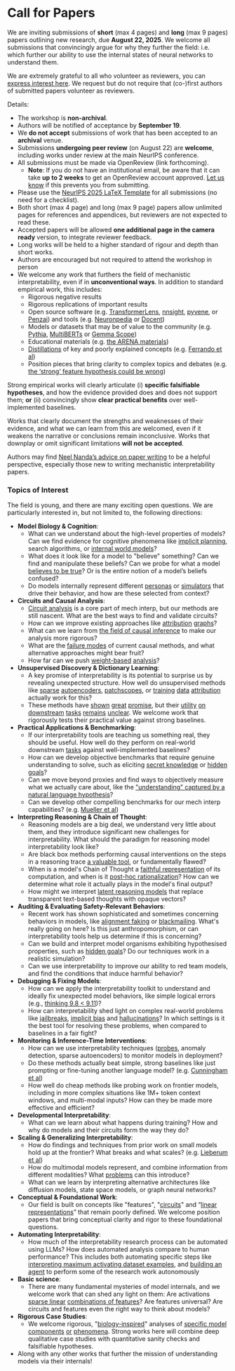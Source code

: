 # Call for Papers
We are inviting submissions of **short** (max 4 pages) and **long** (max 9 pages) papers outlining new research, due **August 22, 2025**. We welcome all submissions that convincingly argue for why they further the field: i.e. which further our ability to use the internal states of neural networks to understand them. 

We are extremely grateful to all who volunteer as reviewers, you can [express interest here](https://www.google.com/url?q=https://docs.google.com/forms/d/e/1FAIpQLSdiw1SJllzoTz_nqzDTzTOGb9DV3W_truQyh-WvYj_QGIi7Mg/viewform?usp%3Ddialog&sa=D&source=editors&ust=1752527300396052&usg=AOvVaw09JO-5L3b-NYe2Han6Kb6o). We request but do not require that (co-)first authors of submitted papers volunteer as reviewers. 

Details: 
* The workshop is **non-archival**.
* Authors will be notified of acceptance by **September 19**.
* We **do not accept** submissions of work that has been accepted to an **archival** venue.
* Submissions **undergoing peer review** (on August 22) are **welcome**, including works under review at the main NeurIPS conference.
* All submissions must be made via OpenReview (link forthcoming).
  * **Note**: If you do not have an institutional email, be aware that it can take **up to 2 weeks** to get an OpenReview account approved. [Let us know](mailto:neurips2025@mechinterpworkshop.com) if this prevents you from submitting.
* Please use the [NeurIPS 2025 LaTeX Template](https://www.google.com/url?q=https://media.neurips.cc/Conferences/NeurIPS2025/Styles.zip&sa=D&source=editors&ust=1752527300397388&usg=AOvVaw2cpKF21bBMsgIamJ4hfyvw) for all submissions (no need for a checklist).
* Both short (max 4 page) and long (max 9 page) papers allow unlimited pages for references and appendices, but reviewers are not expected to read these.
* Accepted papers will be allowed **one additional page in the camera ready** version, to integrate reviewer feedback.
* Long works will be held to a higher standard of rigour and depth than short works.
* Authors are encouraged but not required to attend the workshop in person
* We welcome any work that furthers the field of mechanistic interpretability, even if in **unconventional ways**. In addition to standard empirical work, this includes:
  * Rigorous negative results
  * Rigorous replications of important results
  * Open source software (e.g. [TransformerLens](https://www.google.com/url?q=https://github.com/neelnanda-io/TransformerLens&sa=D&source=editors&ust=1752527300398402&usg=AOvVaw0SrNSq2-AsIOOj5QGFlqeL), [nnsight](https://www.google.com/url?q=https://github.com/ndif-team/nnsight&sa=D&source=editors&ust=1752527300398479&usg=AOvVaw1ZtMm96o9e-anDq8boSGHh), [pyvene](https://www.google.com/url?q=https://github.com/stanfordnlp/pyvene/tree/main/pyvene/models/mlp&sa=D&source=editors&ust=1752527300398584&usg=AOvVaw3sTyYU-BRGfLsqxz4l6gLZ), or [Penzai](https://www.google.com/url?q=https://github.com/google-deepmind/penzai&sa=D&source=editors&ust=1752527300398663&usg=AOvVaw29mkkuUoUJ3itRK4IZf8um)) and tools (e.g. [Neuronpedia](https://www.google.com/url?q=http://neuronpedia.org&sa=D&source=editors&ust=1752527300398735&usg=AOvVaw30kv7ghpUcYdnjTy-MqMCr) or [Docent](https://www.google.com/url?q=https://transluce.org/introducing-docent&sa=D&source=editors&ust=1752527300398816&usg=AOvVaw0gX5KGNwvaz-3rTY3GgUMq))
  * Models or datasets that may be of value to the community (e.g. [Pythia](https://www.google.com/url?q=https://arxiv.org/abs/2304.01373&sa=D&source=editors&ust=1752527300398978&usg=AOvVaw0Z0_IJ30Bu-058-6DZfIWC), [MultiBERTs](https://www.google.com/url?q=https://arxiv.org/abs/2106.16163&sa=D&source=editors&ust=1752527300399038&usg=AOvVaw0YeoVs7-qYgCpcP-jsbS2T) or [Gemma Scope](https://www.google.com/url?q=https://arxiv.org/abs/2408.05147&sa=D&source=editors&ust=1752527300399099&usg=AOvVaw01Ix8D6kabCzpvcQQ9RTda))
  * Educational materials (e.g. [the ARENA materials](https://www.google.com/url?q=https://arena3-chapter1-transformer-interp.streamlit.app/&sa=D&source=editors&ust=1752527300399241&usg=AOvVaw1y1hmHuzgKiUadzI0ykSGb))
  * [Distillations](https://www.google.com/url?q=https://distill.pub/2017/research-debt/&sa=D&source=editors&ust=1752527300399352&usg=AOvVaw2BeaiwYXTMPhZ3yt7EO5Dy) of key and poorly explained concepts (e.g. [Ferrando et al](https://www.google.com/url?q=https://arxiv.org/abs/2405.00208&sa=D&source=editors&ust=1752527300399469&usg=AOvVaw2l8oS3vrMkoe4YJizxfZtx))
  * Position pieces that bring clarity to complex topics and debates (e.g. [the ‘strong’ feature hypothesis could be wrong](https://www.google.com/url?q=https://www.alignmentforum.org/posts/tojtPCCRpKLSHBdpn/the-strong-feature-hypothesis-could-be-wrong&sa=D&source=editors&ust=1752527300399689&usg=AOvVaw1K3Ul8wIIUFtfc6rMC_zuU))

Strong empirical works will clearly articulate (i) **specific falsifiable hypotheses**, and how the evidence provided does and does not support them; **or** (ii) convincingly show **clear practical benefits** over well-implemented baselines. 

Works that clearly document the strengths and weaknesses of their evidence, and what we can learn from this are welcomed, even if it weakens the narrative or conclusions remain inconclusive. Works that downplay or omit significant limitations **will not be accepted**. 

Authors may find [Neel Nanda’s advice on paper writing](https://www.google.com/url?q=https://www.alignmentforum.org/posts/eJGptPbbFPZGLpjsp/highly-opinionated-advice-on-how-to-write-ml-papers&sa=D&source=editors&ust=1752527300400589&usg=AOvVaw3XjDtTmpt1fbFefhkVVW1p) to be a helpful perspective, especially those new to writing mechanistic interpretability papers. 
### Topics of Interest
The field is young, and there are many exciting open questions. We are particularly interested in, but not limited to, the following directions: 
* **Model Biology & Cognition**:
  * What can we understand about the high-level properties of models? Can we find evidence for cognitive phenomena like [implicit planning](https://www.google.com/url?q=https://transformer-circuits.pub/2025/attribution-graphs/biology.html%23dives-poems&sa=D&source=editors&ust=1752527300401209&usg=AOvVaw0TGYi1ZkcQt6gl8TTY-_W6), search algorithms, or [internal world models](https://www.google.com/url?q=https://arxiv.org/abs/2210.13382&sa=D&source=editors&ust=1752527300401312&usg=AOvVaw1xQ7-dPtW-QTlPWdvRe_54)?
  * What does it look like for a model to "believe" something? Can we find and manipulate these beliefs? Can we probe for what a model [believes to be true](https://www.google.com/url?q=https://arxiv.org/abs/2310.06824&sa=D&source=editors&ust=1752527300401526&usg=AOvVaw0V7lsbPtJ75KEjBCa_oL4a)? Or is the entire notion of a model’s beliefs confused?
  * Do models internally represent different [personas](https://www.google.com/url?q=https://arxiv.org/abs/2406.12094&sa=D&source=editors&ust=1752527300401719&usg=AOvVaw10F1WkW-O-jfygZ802YuGW) or [simulators](https://www.google.com/url?q=https://www.nature.com/articles/s41586-023-06647-8&sa=D&source=editors&ust=1752527300401793&usg=AOvVaw0oksmObMNNYvwmQRVQJ8ct) that drive their behavior, and how are these selected from context?
* **Circuits and Causal Analysis**:
  * [Circuit analysis](https://www.google.com/url?q=https://distill.pub/2020/circuits/zoom-in/&sa=D&source=editors&ust=1752527300402070&usg=AOvVaw3oJIbCKKNUc5guV716rP1j) is a core part of mech interp, but our methods are still nascent. What are the best ways to find and validate circuits?
  * How can we improve existing approaches like [attribution](https://www.google.com/url?q=https://arxiv.org/abs/2406.11944&sa=D&source=editors&ust=1752527300402351&usg=AOvVaw2K8h3F5Of17a8VKPl--p3O) [graphs](https://www.google.com/url?q=https://transformer-circuits.pub/2025/attribution-graphs/methods.html&sa=D&source=editors&ust=1752527300402428&usg=AOvVaw3OdvXwYJXTdpzbKEW25gtn)?
  * What can we learn from [the field of causal inference](https://www.google.com/url?q=https://arxiv.org/abs/2407.04690&sa=D&source=editors&ust=1752527300402556&usg=AOvVaw1PqIM9SUWhBLQNHpLOU7bz) to make our analysis more rigorous?
  * What are the [failure modes](https://www.google.com/url?q=https://arxiv.org/abs/2307.15771&sa=D&source=editors&ust=1752527300402695&usg=AOvVaw1YIaRD_K5x29MgMWUfd9u3) of current causal methods, and what alternative approaches might bear fruit?
  * How far can we push [weight-based](https://www.google.com/url?q=https://arxiv.org/abs/2301.05217&sa=D&source=editors&ust=1752527300402871&usg=AOvVaw1Gk771l-SALHbcNcSDFBqX) [analysis](https://www.google.com/url?q=https://arxiv.org/abs/2410.08417&sa=D&source=editors&ust=1752527300402930&usg=AOvVaw3O6elmnt30m-hATelW6s_N)?
* **Unsupervised Discovery & Dictionary Learning**:
  * A key promise of interpretability is its potential to surprise us by revealing unexpected structure. How well do unsupervised methods like [sparse](https://www.google.com/url?q=https://arxiv.org/abs/2103.15949&sa=D&source=editors&ust=1752527300403246&usg=AOvVaw2RRaJeEUw9ghX2pBuFzBZP) [autoencoders](https://www.google.com/url?q=https://transformer-circuits.pub/2023/monosemantic-features&sa=D&source=editors&ust=1752527300403322&usg=AOvVaw34M16BhbcZfXEt_a0RSmdW), [patch](https://www.google.com/url?q=https://arxiv.org/abs/2401.06102&sa=D&source=editors&ust=1752527300403380&usg=AOvVaw097jsf7zZGJEWzAB2bvAvF)[scopes](https://www.google.com/url?q=https://arxiv.org/abs/2403.10949v2&sa=D&source=editors&ust=1752527300403421&usg=AOvVaw2tj49GRCj0RkUfwPvapjTt), or [training](https://www.google.com/url?q=https://proceedings.mlr.press/v70/koh17a?ref%3Dhttps://githubhelp.com&sa=D&source=editors&ust=1752527300403495&usg=AOvVaw2rELCtr_Yt4s7TUYOH47b7) [data](https://www.google.com/url?q=https://arxiv.org/abs/2308.03296&sa=D&source=editors&ust=1752527300403550&usg=AOvVaw00i9ArsWMfsn7ZrykHdW0V) [attribution](https://www.google.com/url?q=https://arxiv.org/abs/2205.11482&sa=D&source=editors&ust=1752527300403622&usg=AOvVaw1rD5X54HbfY7EU8IMFM0Cx) actually work for this?
  * These methods have [shown](https://www.google.com/url?q=https://transformer-circuits.pub/2024/scaling-monosemanticity/index.html&sa=D&source=editors&ust=1752527300403765&usg=AOvVaw2GfLHobibaZRl5Yl9CmGxT) [great](https://www.google.com/url?q=https://transformer-circuits.pub/2025/attribution-graphs/biology.html&sa=D&source=editors&ust=1752527300403838&usg=AOvVaw3XlB2j5EOs4Jm6_vzVRXWO) [promise](https://www.google.com/url?q=https://arxiv.org/abs/2503.10965&sa=D&source=editors&ust=1752527300403911&usg=AOvVaw3hE5B6MyxRXAhl0dYu4ob2), but their [utility](https://www.google.com/url?q=https://arxiv.org/abs/2502.16681&sa=D&source=editors&ust=1752527300403987&usg=AOvVaw2V-1dp6SCZV0Z3XHLYzaN6) [on](https://www.google.com/url?q=https://www.tilderesearch.com/blog/sieve&sa=D&source=editors&ust=1752527300404065&usg=AOvVaw27pDaR5FmYPhokpO69Rq4Q) [downstream](https://www.google.com/url?q=https://arxiv.org/abs/2501.17148&sa=D&source=editors&ust=1752527300404127&usg=AOvVaw1TNsxQLSQjy5GerKzze6SW) [tasks](https://www.google.com/url?q=https://transformer-circuits.pub/2024/features-as-classifiers/index.html&sa=D&source=editors&ust=1752527300404197&usg=AOvVaw2U7TozwcZkz-QBYV33lCW7) [remains](https://www.google.com/url?q=https://arxiv.org/abs/2502.04382&sa=D&source=editors&ust=1752527300404252&usg=AOvVaw0toHRrTpI95R7lgHs6HZ_3) [unclear](https://www.google.com/url?q=https://www.alignmentforum.org/posts/4uXCAJNuPKtKBsi28/negative-results-for-saes-on-downstream-tasks&sa=D&source=editors&ust=1752527300404336&usg=AOvVaw1_03ewmImQb4G4GHJOzTPT). We welcome work that rigorously tests their practical value against strong baselines.
* **Practical Applications & Benchmarking**:
  * If our interpretability tools are teaching us something real, they should be useful. How well do they perform on real-world downstream [tasks](https://www.google.com/url?q=https://www.lesswrong.com/posts/wGRnzCFcowRCrpX4Y/downstream-applications-as-validation-of-interpretability&sa=D&source=editors&ust=1752527300404797&usg=AOvVaw0koEVrWUKABIJfDnGiU6--) against well-implemented baselines?
  * How can we develop objective benchmarks that require genuine understanding to solve, such as eliciting [secret knowledge](https://www.google.com/url?q=https://arxiv.org/abs/2505.14352&sa=D&source=editors&ust=1752527300405020&usg=AOvVaw2_lh6Rdu0LDQ9PW1sSIBjo) or [hidden goals](https://www.google.com/url?q=https://arxiv.org/abs/2503.10965&sa=D&source=editors&ust=1752527300405086&usg=AOvVaw2bx1g8qfM1sENEpKoZM69I)?
  * Can we move beyond proxies and find ways to objectively measure what we actually care about, like the ["understanding" captured by a natural language hypothesis](https://www.google.com/url?q=https://arxiv.org/abs/2502.04382&sa=D&source=editors&ust=1752527300405304&usg=AOvVaw3EzzbGhdu7ptgIhSS4UtBS)?
  * Can we develop other compelling benchmarks for our mech interp capabilities? (e.g. [Mueller et al](https://www.google.com/url?q=https://arxiv.org/abs/2504.13151&sa=D&source=editors&ust=1752527300405464&usg=AOvVaw2Ya9XCRa6ZVCyI-s3rOMUC))
* **Interpreting Reasoning & Chain of Thought**:
  * Reasoning models are a big deal, we understand very little about them, and they introduce significant new challenges for interpretability. What should the paradigm for reasoning model interpretability look like?
  * Are black box methods performing causal interventions on the steps in a reasoning trace [a valuable tool](https://www.google.com/url?q=https://arxiv.org/abs/2506.19143&sa=D&source=editors&ust=1752527300405935&usg=AOvVaw1LYRGdE0z2CYs_rjaxUNfK), or fundamentally flawed?
  * When is a model's Chain of Thought a [faithful representation](https://www.google.com/url?q=https://arxiv.org/abs/2305.04388&sa=D&source=editors&ust=1752527300406092&usg=AOvVaw3EvhY_-Ub8W8oH_qp32JPj) of its computation, and when is it [post-hoc rationalization](https://www.google.com/url?q=https://arxiv.org/abs/2503.08679&sa=D&source=editors&ust=1752527300406197&usg=AOvVaw2tWkFRIZ0G2fdA3gSJD2-t)? How can we determine what role it actually plays in the model's final output?
  * How might we interpret [latent reasoning models](https://www.google.com/url?q=https://arxiv.org/abs/2412.06769&sa=D&source=editors&ust=1752527300406384&usg=AOvVaw1hf9vIEHmTLuKwczb-5dUF) that replace transparent text-based thoughts with opaque vectors?
* **Auditing & Evaluating Safety-Relevant Behaviors**:
  * Recent work has shown sophisticated and sometimes concerning behaviors in models, like [alignment faking](https://www.google.com/url?q=https://arxiv.org/abs/2412.14093&sa=D&source=editors&ust=1752527300406855&usg=AOvVaw1Z1QPgV-sGjZ2CaUPLL8UB) or [blackmailing](https://www.google.com/url?q=https://www.anthropic.com/research/agentic-misalignment&sa=D&source=editors&ust=1752527300406934&usg=AOvVaw27zVcb-2d_oBBEZpXJg2fQ). What's really going on here? Is this just anthropomorphism, or can interpretability tools help us determine if this is concerning?
  * Can we build and interpret model organisms exhibiting hypothesised properties, such as [hidden goals](https://www.google.com/url?q=https://arxiv.org/abs/2503.10965&sa=D&source=editors&ust=1752527300407213&usg=AOvVaw295p9VyJLPm9xzsQ3HjnA7)? Do our techniques work in a realistic simulation?
  * Can we use interpretability to improve our ability to red team models, and find the conditions that induce harmful behavior?
* **Debugging & Fixing Models**:
  * How can we apply the interpretability toolkit to understand and ideally fix unexpected model behaviors, like simple logical errors (e.g., [thinking 9.8 < 9.11](https://www.google.com/url?q=https://transluce.org/observability-interface&sa=D&source=editors&ust=1752527300407718&usg=AOvVaw35zcyGwSpQz-h1sOEo7u-A))?
  * How can interpretability shed light on complex real-world problems like [jailbreaks](https://www.google.com/url?q=https://transformer-circuits.pub/2025/attribution-graphs/biology.html%23dives-jailbreak&sa=D&source=editors&ust=1752527300407901&usg=AOvVaw3WzC7cwlNFzWuzBCMkSzOs), [implicit bias](https://www.google.com/url?q=https://arxiv.org/abs/2506.10922&sa=D&source=editors&ust=1752527300407967&usg=AOvVaw1b4b8I8ivI4GfEaXUI0mD4) and [hallucinations](https://www.google.com/url?q=https://arxiv.org/abs/2411.14257&sa=D&source=editors&ust=1752527300408058&usg=AOvVaw31VPuzpg_3DFeu9goNfcL3)? In which settings is it the best tool for resolving these problems, when compared to baselines in a fair fight?
* **Monitoring & Inference-Time Interventions**:
  * How can we use interpretability techniques ([probes](https://www.google.com/url?q=https://arxiv.org/abs/2102.12452&sa=D&source=editors&ust=1752527300408395&usg=AOvVaw27fdcg7kR4mepsQakXRBxL), anomaly detection, sparse autoencoders) to monitor models in deployment?
  * Do these methods actually beat simple, strong baselines like just prompting or fine-tuning another language model? (e.g. [Cunningham et al](https://www.google.com/url?q=https://alignment.anthropic.com/2025/cheap-monitors/&sa=D&source=editors&ust=1752527300408672&usg=AOvVaw3fPUFwJZwT-yDe-tVV-7AL))
  * How well do cheap methods like probing work on frontier models, including in more complex situations like 1M+ token context windows, and multi-modal inputs? How can they be made more effective and efficient?
* **Developmental Interpretability**:
  * What can we learn about what happens during training? How and why do models and their circuits form the way they do?
* **Scaling & Generalizing Interpretability**:
  * How do findings and techniques from prior work on small models hold up at the frontier? What breaks and what scales? (e.g. [Lieberum et al](https://www.google.com/url?q=https://arxiv.org/abs/2307.09458&sa=D&source=editors&ust=1752527300409420&usg=AOvVaw3hfR_QYuZ5OTuDf2qQ9jPc))
  * How do multimodal models represent, and combine information from different modalities? What [problems](https://www.google.com/url?q=https://openreview.net/pdf?id%3DVUhRdZp8ke&sa=D&source=editors&ust=1752527300409606&usg=AOvVaw1CtmziEMy1dJgv62-WLkWN) can this introduce?
  * What can we learn by interpreting alternative architectures like diffusion models, state space models, or graph neural networks?
* **Conceptual & Foundational Work**:
  * Our field is built on concepts like "features", "[circuits](https://www.google.com/url?q=https://distill.pub/2020/circuits/zoom-in/&sa=D&source=editors&ust=1752527300410019&usg=AOvVaw0SUtpSG2VT70oeUxR9Yx6Z)" and “[linear representations](https://www.google.com/url?q=https://transformer-circuits.pub/2024/july-update/index.html%23linear-representations&sa=D&source=editors&ust=1752527300410121&usg=AOvVaw0cseLy9d2eMQDX2gwECofu)” that remain poorly defined. We welcome position papers that bring conceptual clarity and rigor to these foundational questions.
* **Automating Interpretability**:
  * How much of the interpretability research process can be automated using LLMs? How does automated analysis compare to human performance? This includes both automating specific steps like [interpreting maximum activating dataset examples](https://www.google.com/url?q=https://openaipublic.blob.core.windows.net/neuron-explainer/paper/index.html&sa=D&source=editors&ust=1752527300410639&usg=AOvVaw0fogIMI-bYH6GgkCegQchh), and [building an agent](https://www.google.com/url?q=https://arxiv.org/abs/2404.14394&sa=D&source=editors&ust=1752527300410718&usg=AOvVaw3Ko1V6DUED0_4P5ZyMNdQz) to perform some of the research work autonomously
* **Basic science**:
  * There are many fundamental mysteries of model internals, and we welcome work that can shed any light on them: Are activations [sparse linear](https://www.google.com/url?q=https://arxiv.org/abs/1601.03764&sa=D&source=editors&ust=1752527300411032&usg=AOvVaw2oqIYzs7x6y0Z1S7DM8rId) [combinations of features](https://www.google.com/url?q=https://transformer-circuits.pub/2022/toy_model/index.html&sa=D&source=editors&ust=1752527300411120&usg=AOvVaw3-Bhb6pnBt7TeBCUFPDW71)? Are features universal? Are circuits and features even the right way to think about models?
* **Rigorous Case Studies**:
  * We welcome rigorous, "[biology-inspired](https://www.google.com/url?q=https://distill.pub/2020/circuits/curve-circuits/&sa=D&source=editors&ust=1752527300411427&usg=AOvVaw0eAdy_BR4CWQTTAXqB6378)" analyses of [specific model](https://www.google.com/url?q=https://arxiv.org/abs/2310.04625&sa=D&source=editors&ust=1752527300411501&usg=AOvVaw2kskEQas5TsWsDKD81NBO0) [components](https://www.google.com/url?q=https://transformer-circuits.pub/2024/scaling-monosemanticity/index.html&sa=D&source=editors&ust=1752527300411590&usg=AOvVaw2LAY9ad08MZF9AGfvSIkFc) [or](https://www.google.com/url?q=https://arxiv.org/abs/2305.01610&sa=D&source=editors&ust=1752527300411648&usg=AOvVaw2gq6rkMv56bR0d49p0SDez) [phenomena](https://www.google.com/url?q=https://arxiv.org/abs/2306.09346&sa=D&source=editors&ust=1752527300411704&usg=AOvVaw0Q_IlSFO5OzVJOI4X_nu3o). Strong works here will combine deep qualitative case studies with quantitative sanity checks and falsifiable hypotheses.
* Along with any other works that further the mission of understanding models via their internals!